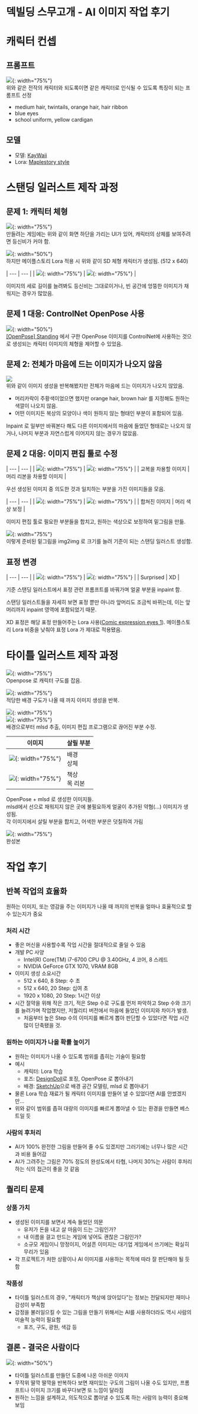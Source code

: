 덱빌딩 스무고개 - AI 이미지 작업 후기
===
# 캐릭터 컨셉
## 프롬프트
![](images/LWTitle.png){: width="75%"}  
위와 같은 전작의 캐릭터와 되도록이면 같은 캐릭터로 인식될 수 있도록 특징이 되는 프롬프트 선정
* medium hair, twintails, orange hair, hair ribbon
* blue eyes
* school uniform, yellow cardigan
## 모델
* 모델: [KayWaii](https://civitai.com/models/88184)
* Lora: [Maplestory style](https://civitai.com/models/14313)

# 스탠딩 일러스트 제작 과정
## 문제 1: 캐릭터 체형
![](images/Screenshot1_960.png){: width="75%"}  
만들려는 게임에는 위와 같이 화면 하단을 가리는 UI가 있어, 캐릭터의 상체를 보여주려면 등신비가 커야 함.  

![](images/00004-227838348.png){: width="50%"}  
하지만 메이플스토리 Lora 적용 시 위와 같이 SD 체형 캐릭터가 생성됨. (512 x 640)  

| --- | --- |
| ![](images/00006-3276912934.png){: width="75%"} | ![](images/00005-771885547.png){: width="75%"} |

이미지의 세로 길이를 늘려봐도 등신비는 그대로이거나, 빈 공간에 엉뚱한 이미지가 채워지는 경우가 많았음.

## 문제 1 대응: ControlNet OpenPose 사용
![](images/9_resized.png){: width="50%"}  
[[OpenPose] Standing](https://civitai.com/models/128029/openpose-standing) 에서 구한 OpenPose 이미지를 ControlNet에 사용하는 것으로 생성되는 캐릭터 이미지의 체형을 제어할 수 있었음.

## 문제 2: 전체가 마음에 드는 이미지가 나오지 않음
![](images/CharacterTries.png)  
위와 같이 이미지 생성을 반복해봤지만 전체가 마음에 드는 이미지가 나오지 않았음.  
* 머리카락이 주황색이었으면 했지만 orange hair, brown hair 를 지정해도 원하는 색깔이 나오지 않음.
* 어떤 이미지든 복상의 모양이나 색이 원하지 않는 형태인 부분이 포함되어 있음.
  
Inpaint 로 일부만 바꿔본다 해도 다른 이미지에서의 마음에 들었던 형태로는 나오지 않거나, 나머지 부분과 자연스럽게 이어지지 않는 경우가 많았음.

## 문제 2 대응: 이미지 편집 툴로 수정

| --- | --- |
| ![](images/00024-3725388656.png){: width="75%"} | ![](images/00028-3725388656.png){: width="75%"} |
| 교복을 차용할 이미지 | 머리 리본을 차용할 이미지 |

우선 생성된 이미지 중 의도한 것과 일치하는 부분을 가진 이미지들을 모음.  

| --- | --- |
| ![](images/00024-3725388656_modified.png){: width="75%"} | ![](images/00024-3725388656_modified_haircolor.png){: width="75%"} |
| 합쳐진 이미지 | 머리 색상 보정 |

이미지 편집 툴로 필요한 부분들을 합치고, 원하는 색상으로 보정하여 밑그림을 만듦.  
  
![](images/00059-2608631598.png){: width="75%"}  
이렇게 준비된 밑그림을 img2img 로 크기를 늘려 기준이 되는 스탠딩 일러스트 생성함.

## 표정 변경

| --- | --- |
| ![](images/00075-1487578110.png){: width="75%"} | ![](images/00087-4203643454.png){: width="75%"} |
| Surprised | XD |

기준 스탠딩 일러스트에서 표정 관련 프롬프트를 바꿔가며 얼굴 부분을 inpaint 함.  
  
스탠딩 일러스트들을 자세히 보면 표정 뿐만 아니라 앞머리도 조금씩 바뀌는데, 이는 앞머리까지 inpaint 영역에 포함되었기 때문.  
  
XD 표정은 해당 표정 만들어주는 Lora 사용([Comic expression eyes 1](https://civitai.com/models/134236)). 메이플스토리 Lora 비중을 낮춰야 표정 Lora 가 제대로 적용됐음.

# 타이틀 일러스트 제작 과정

![](images/HeadRest_OpenPose.png){: width="75%"}  
Openpose 로 캐릭터 구도를 잡음.  

![](images/00020-830103208.png){: width="75%"}  
적당한 배경 구도가 나올 때 까지 이미지 생성을 반복.  

![](images/HeadRest_mlsd.png){: width="75%"}  
![](images/HeadRest_mlsd_modified.png){: width="75%"}  
배경으로부터 mlsd 추출, 이미지 편집 프로그램으로 끊어진 부분 수정.  

| 이미지 | 살릴 부분 |
| --- | --- |
| ![](images/00026-4277284299_960.png){: width="75%"} | 배경<br>상체 |
| ![](images/00032-859078194_960.png){: width="75%"} | 책상<br>목 리본 |

OpenPose + mlsd 로 생성한 이미지들.  
mlsd에서 선으로 채워지지 않은 곳에 불필요하게 얼굴이 추가된 약혐(...) 이미지가 생성됨.  
각 이미지에서 살릴 부분을 합치고, 어색한 부분은 덧칠하여 가림

![](images/HeadRest_960.png){: width="75%"}  
완성본

# 작업 후기
## 반복 작업의 효율화
원하는 이미지, 또는 영감을 주는 이미지가 나올 때 까지의 반복을 얼마나 효율적으로 할 수 있는지가 중요

### 처리 시간
* 좋은 머신을 사용할수록 작업 시간을 절대적으로 줄일 수 있음
* 개발 PC 사양
  * Intel(R) Core(TM) i7-6700 CPU @ 3.40GHz, 4 코어, 8 스레드
  * NVIDIA GeForce GTX 1070, VRAM 8GB
* 이미지 생성 소요시간
  * 512 x 640, 8 Step: 수 초
  * 512 x 640, 20 Step: 십여 초
  * 1920 x 1080, 20 Step: 1시간 이상
* 시간 절약을 위해 작은 크기, 적은 Step 수로 구도를 먼저 파악하고 Step 수와 크기를 늘려가며 작업했지만, 저퀄리티 버전에서 마음에 들었던 이미지와 차이가 발생.
  * 처음부터 높은 Step 수의 이미지를 빠르게 뽑아 판단할 수 있었다면 작업 시간 많이 단축됐을 것.

### 원하는 이미지가 나올 확률 높이기
* 원하는 이미지가 나올 수 있도록 범위를 좁히는 기술이 필요함
* 예시
  * 캐릭터: Lora 학습
  * 포즈: [DesignDoll](https://terawell.net/en/)로 포징, OpenPose 로 뽑아내기
  * 배경: [SketchUp](https://www.sketchup.com/en)으로 배경 공간 모델링, mlsd 로 뽑아내기
* 물론 Lora 학습 재료가 될 캐릭터 이미지를 만들어 낼 수 있었다면 AI를 안썼겠지만...
* 위와 같이 범위를 좁혀 대량의 이미지를 빠르게 뽑아낼 수 있는 환경을 만들면 베스트일 듯

### 사람의 후처리
* AI가 100% 완전한 그림을 만들어 줄 수도 있겠지만 그러기에는 너무나 많은 시간과 비용 들어감
* AI가 그려주는 그림은 70% 정도의 완성도에서 타협, 나머지 30%는 사람이 후처리하는 식의 접근이 좋을 것 같음

## 퀄리티 문제
### 상품 가치
* 생성된 이미지를 보면서 계속 들었던 의문
  * 유저가 돈을 내고 살 마음이 드는 그림인가?
  * 내 이름을 걸고 만드는 게임에 넣어도 괜찮은 그림인가?
  * 소규모 게임이니 망정이지, 어설픈 이미지는 대기업 게임에서 쓰기에는 확실히 무리가 있음
* 각 프로젝트가 처한 상황이나 AI 이미지를 사용하는 목적에 따라 잘 판단해야 될 듯 함

### 작품성
* 타이틀 일러스트의 경우, "캐릭터가 책상에 앉아있다"는 정보는 전달되지만 재미나 감성이 부족함
* 감정을 불러일으킬 수 있는 그림을 만들기 위해서는 AI를 사용하더라도 역시 사람의 미술적 능력이 필요함
  * 포즈, 구도, 광원, 색감 등

## 결론 - 결국은 사람이다

![](images/00016-4075200446.png){: width="50%"}  

* 타이틀 일러스트를 만들던 도중에 나온 아쉬운 이미지
* 무작위 딸깍 딸깍을 반복하다 보면 재미있는 구도의 그림이 나올 수도 있지만, 프롬프트나 이미지 크기를 바꾸다보면 또 느낌이 달라짐
* 원하는 느낌을 설계하고, 의도적으로 뽑아낼 수 있도록 하는 사람의 능력이 중요해 보임
